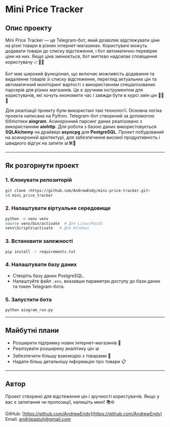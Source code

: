 # Mini Price Tracker

## Опис проекту
Mini Price Tracker — це Telegram-бот, який дозволяє відстежувати ціни на різні товари в різних інтернет-магазинах. Користувачі можуть додавати товари до списку відстеження, і бот автоматично перевіряє ціни на них. Якщо ціна змінюється, бот миттєво надсилає сповіщення користувачу 📈🌟🔔

Бот має широкий функціонал, що включає можливість додавання та видалення товарів зі списку відстеження, перегляд актуальних цін та автоматичний моніторинг вартості з використанням спеціалізованих парсерів для різних магазинів. Це є зручним інструментом для користувачів, які хочуть економити час і завжди бути в курсі змін цін 🔢🚀🔐

Для реалізації проекту були використані такі технології. Основна логіка проекта написана на Python. Telegram-бот створений за допомогою бібліотеки **aiogram**. Асинхронний парсинг даних реалізовано з використанням **aiohttp**. Для роботи з базою даних використовується **SQLAlchemy** на драйвері **asyncpg** для **PostgreSQL**. Проект побудований на асинхронній архітектурі, для забезпечення високої продуктивність і швидкого відгук на запити 📊🛠️🔧

---

## Як розгорнути проект
### 1. Клонувати репозиторій
```bash
git clone <https://github.com/AndrewEndy/mini-price-tracker.git>
cd mini_price_tracker
```

### 2. Налаштувати віртуальне середовище
```bash
python -m venv venv
source venv/bin/activate  # Для Linux/MacOS
venv\Scripts\activate   # Для Windows
```

### 3. Встановити залежності
```bash
pip install -r requirements.txt
```

### 4. Налаштувати базу даних
- Створіть базу даних PostgreSQL.
- Налаштуйте файл `.env`, вказавши параметри доступу до бази даних та токен Telegram-бота.

### 5. Запустити бота
```bash
python aiogram_run.py
```

---

## Майбутні плани
- Розширити підтримку нових інтернет-магазинів 🛒
- Реалізувати розширену аналітику цін 📊
- Забезпечити більшу взаємодію з товарами 🔄
- Надати більш детальнішу інформацію про товари 📋

---

## Автор
Проект створено для відстеження цін і зручності користувачів. Якщо у вас є запитання чи пропозиції, напишіть мені! 📚🌐

GitHub: [https://github.com/AndrewEndy](https://github.com/AndrewEndy)  
Email: andrijpastuh@gmail.com  
